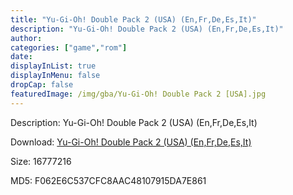 ```yaml
---
title: "Yu-Gi-Oh! Double Pack 2 (USA) (En,Fr,De,Es,It)"
description: "Yu-Gi-Oh! Double Pack 2 (USA) (En,Fr,De,Es,It)"
author: 
categories: ["game","rom"]
date: 
displayInList: true
displayInMenu: false
dropCap: false
featuredImage: /img/gba/Yu-Gi-Oh! Double Pack 2 [USA].jpg
---
```


Description: Yu-Gi-Oh! Double Pack 2 (USA) (En,Fr,De,Es,It)

Download: <a style="text-decoration:underline;" href="https://mega.nz/#!LXRSlABR!6u4OELs0vr9GshtK8efcapdG6zF0Kj4Dk7j_nxfrVSY" target = "_blank" rel = "nofollow" > Yu-Gi-Oh! Double Pack 2 (USA) (En,Fr,De,Es,It)</a>

Size: 16777216

MD5: F062E6C537CFC8AAC48107915DA7E861

